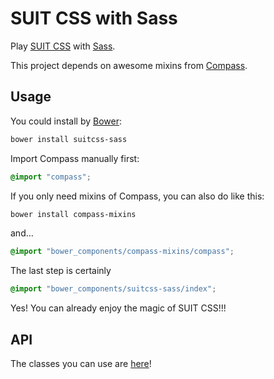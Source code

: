 # SUIT CSS with Sass

Play [SUIT CSS](http://suitcss.github.io) with [Sass](http://sass-lang.com).

This project depends on awesome mixins from [Compass](http://compass-style.org).

## Usage

You could install by [Bower](http://bower.io):

```bash
bower install suitcss-sass
```

Import Compass manually first:

```scss
@import "compass";
```

If you only need mixins of Compass, you can also do like this:

```bash
bower install compass-mixins
```

and...

```scss
@import "bower_components/compass-mixins/compass";
```

The last step is certainly

```scss
@import "bower_components/suitcss-sass/index";
```

Yes! You can already enjoy the magic of SUIT CSS!!!

## API

The classes you can use are [here](https://github.com/suitcss/suit/blob/master/doc/api.md)!

